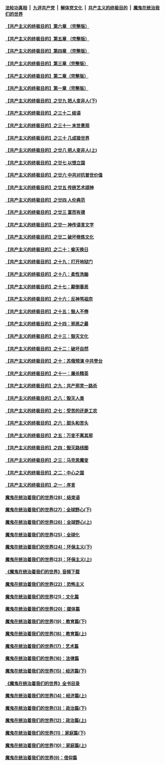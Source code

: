 ####  [法轮功真相](../../../../basic/blob/master/README.md?t=01291026) &nbsp;|&nbsp; [九评共产党](../../../../9ping.md/blob/master/README.md?t=01291026) &nbsp;|&nbsp; [解体党文化](../../../../jtdwh.md/blob/master/README.md?t=01291026)  &nbsp;|&nbsp; [共产主义的终极目的](../../../../gczydzjmd.md/blob/master/README.md?t=01291026) &nbsp;|&nbsp; [魔鬼在统治我们的世界](../../../../mgztzwmdsj.md/blob/master/README.md?t=01291026) 

#### [【共产主义的终极目的】第六章 （完整版）](../pages/nsc422/n11428913.md?t=01291026) 

#### [【共产主义的终极目的】第五章 （完整版）](../pages/nsc422/n11428912.md?t=01291026) 

#### [【共产主义的终极目的】第四章 （完整版）](../pages/nsc422/n11428907.md?t=01291026) 

#### [【共产主义的终极目的】第三章（完整版）](../pages/nsc422/n11428848.md?t=01291026) 

#### [【共产主义的终极目的】第二章（完整版）](../pages/nsc422/n11428831.md?t=01291026) 

#### [【共产主义的终极目的】第一章（完整版）](../pages/nsc422/n11417651.md?t=01291026) 

#### [【共产主义的终极目的】之廿九 把人变非人(下)](../pages/nsc422/n11344140.md?t=01291026) 

#### [【共产主义的终极目的】之三十二 结语](../pages/nsc422/n11360535.md?t=01291026) 

#### [【共产主义的终极目的】之三十一 末世景观](../pages/nsc422/n11351129.md?t=01291026) 

#### [【共产主义的终极目的】之三十 几成狼世界](../pages/nsc422/n11348280.md?t=01291026) 

#### [【共产主义的终极目的】之廿八 把人变非人(上)](../pages/nsc422/n11340492.md?t=01291026) 

#### [【共产主义的终极目的】之廿七 以恨立国](../pages/nsc422/n11336944.md?t=01291026) 

#### [【共产主义的终极目的】之廿六 中共对抗普世价值](../pages/nsc422/n11324785.md?t=01291026) 

#### [【共产主义的终极目的】之廿五 传统艺术颂神](../pages/nsc422/n11296396.md?t=01291026) 

#### [【共产主义的终极目的】之廿四 人伦典范](../pages/nsc422/n11296397.md?t=01291026) 

#### [【共产主义的终极目的】之廿三 富而有德](../pages/nsc422/n11283598.md?t=01291026) 

#### [【共产主义的终极目的】之廿一 神传语言文字](../pages/nsc422/n11263265.md?t=01291026) 

#### [【共产主义的终极目的】之廿二 破坏修炼文化](../pages/nsc422/n11245728.md?t=01291026) 

#### [【共产主义的终极目的】之二十：偷天换日](../pages/nsc422/n11238846.md?t=01291026) 

#### [【共产主义的终极目的】之十九：打开地狱门](../pages/nsc422/n11206376.md?t=01291026) 

#### [【共产主义的终极目的】之十八：柔性洗脑](../pages/nsc422/n11199994.md?t=01291026) 

#### [【共产主义的终极目的】之十七：颠倒善恶](../pages/nsc422/n11179782.md?t=01291026) 

#### [【共产主义的终极目的】之十六：反神骂祖宗](../pages/nsc422/n11166798.md?t=01291026) 

#### [【共产主义的终极目的】之十五：毁人不倦](../pages/nsc422/n11166792.md?t=01291026) 

#### [【共产主义的终极目的】之十四：邪恶之最](../pages/nsc422/n11150249.md?t=01291026) 

#### [【共产主义的终极目的】之十三：毁灭文化](../pages/nsc422/n11135227.md?t=01291026) 

#### [【共产主义的终极目的】之十二：破坏自然](../pages/nsc422/n11135214.md?t=01291026) 

#### [【共产主义的终极目的】之十：苏俄预演 中共登台](../pages/nsc422/n11118424.md?t=01291026) 

#### [【共产主义的终极目的】之十一：屠杀精英](../pages/nsc422/n11118442.md?t=01291026) 

#### [【共产主义的终极目的】之九：共产邪灵一路杀](../pages/nsc422/n11114139.md?t=01291026) 

#### [【共产主义的终极目的】之八：毁灭人类](../pages/nsc422/n11108503.md?t=01291026) 

#### [【共产主义的终极目的】之七：受苦的还是工农](../pages/nsc422/n11101809.md?t=01291026) 

#### [【共产主义的终极目的】之六：甜头和苦头](../pages/nsc422/n11096971.md?t=01291026) 

#### [【共产主义的终极目的】之五：万变不离其邪](../pages/nsc422/n11091285.md?t=01291026) 

#### [【共产主义的终极目的】之四：毁灭路线图](../pages/nsc422/n11086284.md?t=01291026) 

#### [【共产主义的终极目的】之三：马克思魔变](../pages/nsc422/n11061941.md?t=01291026) 

#### [【共产主义的终极目的】之二：中心之国](../pages/nsc422/n11047728.md?t=01291026) 

#### [【共产主义的终极目的】之一：序言](../pages/nsc422/n11086077.md?t=01291026) 

#### [魔鬼在统治着我们的世界(28)：结束语](../pages/nsc422/n10936246.md?t=01291026) 

#### [魔鬼在统治着我们的世界(27)：全球野心(下)](../pages/nsc422/n10928319.md?t=01291026) 

#### [魔鬼在统治着我们的世界(26)：全球野心(上)](../pages/nsc422/n10900318.md?t=01291026) 

#### [魔鬼在统治着我们的世界(25)：全球化](../pages/nsc422/n10788205.md?t=01291026) 

#### [魔鬼在统治着我们的世界(24)：环保主义(下)](../pages/nsc422/n10695307.md?t=01291026) 

#### [魔鬼在统治着我们的世界(23)：环保主义(上)](../pages/nsc422/n10688613.md?t=01291026) 

#### [《魔鬼在统治着我们的世界》音频下载](../pages/nsc422/n10635553.md?t=01291026) 

#### [魔鬼在统治着我们的世界(22)：恐怖主义](../pages/nsc422/n10614727.md?t=01291026) 

#### [魔鬼在统治着我们的世界(21)：文化篇](../pages/nsc422/n10597706.md?t=01291026) 

#### [魔鬼在统治着我们的世界(20)：媒体篇](../pages/nsc422/n10586579.md?t=01291026) 

#### [魔鬼在统治着我们的世界(19)：教育篇(下)](../pages/nsc422/n10564808.md?t=01291026) 

#### [魔鬼在统治着我们的世界(18)：教育篇(上)](../pages/nsc422/n10526970.md?t=01291026) 

#### [魔鬼在统治着我们的世界(17)：艺术篇](../pages/nsc422/n10499093.md?t=01291026) 

#### [魔鬼在统治着我们的世界(16)：法律篇](../pages/nsc422/n10485969.md?t=01291026) 

#### [魔鬼在统治着我们的世界(15)：经济篇(下)](../pages/nsc422/n10469975.md?t=01291026) 

#### [《魔鬼在统治着我们的世界》全书目录](../pages/nsc422/n10464261.md?t=01291026) 

#### [魔鬼在统治着我们的世界(14)：经济篇(上)](../pages/nsc422/n10457370.md?t=01291026) 

#### [魔鬼在统治着我们的世界(13)：政治篇(下)](../pages/nsc422/n10448270.md?t=01291026) 

#### [魔鬼在统治着我们的世界(12)：政治篇(上)](../pages/nsc422/n10444576.md?t=01291026) 

#### [魔鬼在统治着我们的世界(11)：家庭篇(下)](../pages/nsc422/n10440961.md?t=01291026) 

#### [魔鬼在统治着我们的世界(10)：家庭篇(上)](../pages/nsc422/n10435448.md?t=01291026) 

#### [魔鬼在统治着我们的世界(9)：信仰篇](../pages/nsc422/n10432159.md?t=01291026) 

